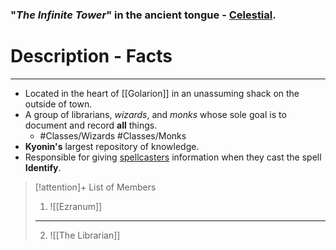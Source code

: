 ### "*The Infinite Tower*" in the ancient tongue - <u>Celestial</u>. 

# Description - Facts
---
- Located in the heart of [[Golarion]] in an unassuming shack on the outside of town.
- A group of librarians, *wizards*, and *monks* whose sole goal is to document and record **all** things. 
	- #Classes/Wizards #Classes/Monks
- **Kyonin's** largest repository of knowledge. 
- Responsible for giving <u>spellcasters</u> information when they cast the spell **Identify**.

> [!attention]+ List of Members
> 1. ![[Ezranum]] 
> ---
>2. ![[The Librarian]]

